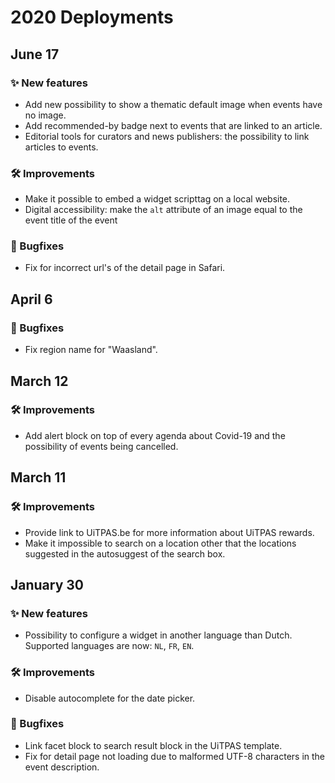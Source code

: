 # 2020 Deployments

## June 17

### ✨ New features

* Add new possibility to show a thematic default image when events have no image.
* Add recommended-by badge next to events that are linked to an article.
* Editorial tools for curators and news publishers: the possibility to link articles to events.

### 🛠 Improvements

* Make it possible to embed a widget scripttag on a local website.
* Digital accessibility: make the `alt` attribute of an image equal to the event title of the event

### 🐛 Bugfixes

* Fix for incorrect url's of the detail page in Safari.

## April 6

### 🐛 Bugfixes

* Fix region name for "Waasland".

## March 12

### 🛠 Improvements

* Add alert block on top of every agenda about Covid-19 and the possibility of events being cancelled.

## March 11

### 🛠 Improvements

* Provide link to UiTPAS.be for more information about UiTPAS rewards.
* Make it impossible to search on a location other that the locations suggested in the autosuggest of the search box.

## January 30

### ✨ New features

* Possibility to configure a widget in another language than Dutch. Supported languages are now: `NL`, `FR`, `EN`.

### 🛠 Improvements

* Disable autocomplete for the date picker.

### 🐛 Bugfixes

* Link facet block to search result block in the UiTPAS template.
* Fix for detail page not loading due to malformed UTF-8 characters in the event description.
